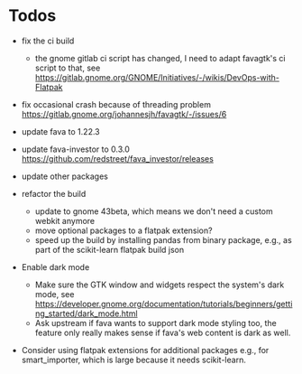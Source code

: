 # Todos

- fix the ci build
  - the gnome gitlab ci script has changed,
    I need to adapt favagtk's ci script to that, 
    see https://gitlab.gnome.org/GNOME/Initiatives/-/wikis/DevOps-with-Flatpak

- fix occasional crash because of threading problem
  https://gitlab.gnome.org/johannesjh/favagtk/-/issues/6 

- update fava to 1.22.3
- update fava-investor to 0.3.0
  https://github.com/redstreet/fava_investor/releases
- update other packages

- refactor the build
  - update to gnome 43beta, 
    which means we don't need a custom webkit anymore
  - move optional packages to a flatpak extension?
  - speed up the build by installing pandas from binary package,
    e.g., as part of the scikit-learn flatpak build json

- Enable dark mode

  - Make sure the GTK window and widgets respect the system's dark mode,
    see https://developer.gnome.org/documentation/tutorials/beginners/getting_started/dark_mode.html
  - Ask upstream if fava wants to support dark mode styling too,
    the feature only really makes sense if fava's web content is dark as well.

- Consider using flatpak extensions for additional packages
  e.g., for smart_importer, which is large because it needs scikit-learn.
